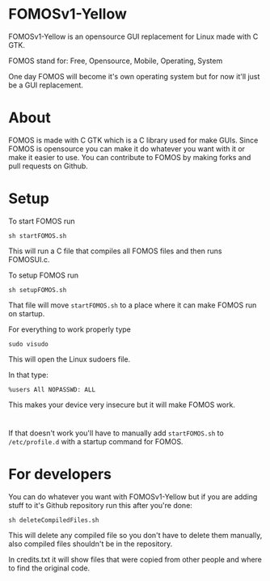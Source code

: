 # FOMOSv1-Yellow


FOMOSv1-Yellow is an opensource GUI replacement for Linux made with C GTK.

FOMOS stand for: Free, Opensource, Mobile, Operating, System

One day FOMOS will become it's own operating system but for now it'll just be a GUI replacement.
#
# About
FOMOS is made with C GTK which is a C library used for make GUIs. Since FOMOS is opensource you can make it do whatever 
you want with it or make it easier to use. You can contribute to FOMOS by making forks and pull requests on Github.

#
# Setup

To start FOMOS run
```shell script
sh startFOMOS.sh
```

This will run a C file that compiles all FOMOS files and then runs FOMOSUI.c.

To setup FOMOS run
```shell script
sh setupFOMOS.sh
```

That file will move ```startFOMOS.sh``` to a place where it can make FOMOS run on startup.

For everything to work properly type
```shell script
sudo visudo
```

This will open the Linux sudoers file.

In that type:
```shell script
%users All NOPASSWD: ALL
```

This makes your device very insecure but it will make FOMOS work.

#
If that doesn't work you'll have to manually add ```startFOMOS.sh``` to ```/etc/profile.d``` with a startup command for FOMOS.

#
# For developers

You can do whatever you want with FOMOSv1-Yellow but if you are adding stuff to it's Github repository run this after you're done:

```shell script
sh deleteCompiledFiles.sh
```

This will delete any compiled file so you don't have to delete them manually, also compiled files shouldn't be in the repository.


In credits.txt it will show files that were copied from other people and where to find the original code.
